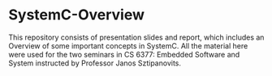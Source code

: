 # SystemC-Overview
This repository consists of presentation slides and report, which includes an Overview of some important concepts in SystemC.
All the material here were used for the two seminars in CS 6377: Embedded Software and System instructed by Professor Janos Sztipanovits.
